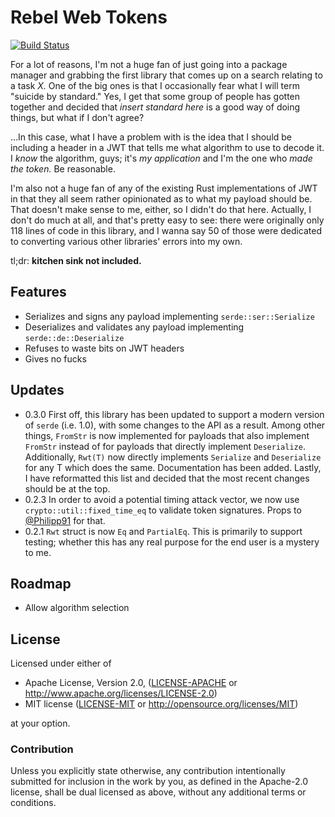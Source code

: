 # Rebel Web Tokens

[![Build Status](https://travis-ci.org/archer884/rwt.svg?branch=master)](https://travis-ci.org/archer884/rwt)

For a lot of reasons, I'm not a huge fan of just going into a package manager and grabbing the first library that comes up on a search relating to a task *X.* One of the big ones is that I occasionally fear what I will term "suicide by standard." Yes, I get that some group of people has gotten together and decided that *insert standard here* is a good way of doing things, but what if I don't agree?

...In this case, what I have a problem with is the idea that I should be including a header in a JWT that tells me what algorithm to use to decode it. I *know* the algorithm, guys; it's *my application* and I'm the one who *made the token.* Be reasonable.

I'm also not a huge fan of any of the existing Rust implementations of JWT in that they all seem rather opinionated as to what my payload should be. That doesn't make sense to me, either, so I didn't do that here. Actually, I don't do much at all, and that's pretty easy to see: there were originally only 118 lines of code in this library, and I wanna say 50 of those were dedicated to converting various other libraries' errors into my own.

tl;dr: **kitchen sink not included.**

## Features

* Serializes and signs any payload implementing `serde::ser::Serialize`
* Deserializes and validates any payload implementing `serde::de::Deserialize`
* Refuses to waste bits on JWT headers
* Gives no fucks

## Updates

* 0.3.0 First off, this library has been updated to support a modern version of `serde` (i.e. 1.0), with some changes to the API as a result. Among other things, `FromStr` is now implemented for payloads that also implement `FromStr` instead of for payloads that directly implement `Deserialize`. Additionally, `Rwt(T)` now directly implements `Serialize` and `Deserialize` for any T which does the same. Documentation has been added. Lastly, I have reformatted this list and decided that the most recent changes should be at the top.
* 0.2.3 In order to avoid a potential timing attack vector, we now use `crypto::util::fixed_time_eq` to validate token signatures. Props to [@Philipp91](https://github.com/Philipp91) for that.
* 0.2.1 `Rwt` struct is now `Eq` and `PartialEq`. This is primarily to support testing; whether this has any real purpose for the end user is a mystery to me.

## Roadmap

- Allow algorithm selection

## License

Licensed under either of

* Apache License, Version 2.0, ([LICENSE-APACHE][apc] or http://www.apache.org/licenses/LICENSE-2.0)
* MIT license ([LICENSE-MIT][mit] or http://opensource.org/licenses/MIT)

at your option.

### Contribution

Unless you explicitly state otherwise, any contribution intentionally submitted for inclusion in the work by you, as defined in the Apache-2.0 license, shall be dual licensed as above, without any additional terms or conditions.

[apc]:https://github.com/archer884/rwt/blob/master/LICENSE-APACHE
[mit]:https://github.com/archer884/rwt/blob/master/LICENSE-MIT
